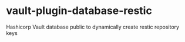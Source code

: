 # vault-plugin-database-restic
Hashicorp Vault database public to dynamically create restic repository keys

